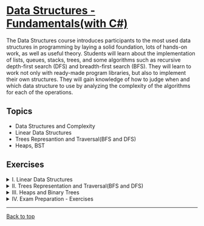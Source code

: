 # [Data Structures - Fundamentals(with C#)](https://softuni.bg/trainings/4266/data-structures-fundamentals-with-csharp-september-2023)

The Data Structures course introduces participants to the most used data structures in programming by laying a solid foundation, lots of hands-on work, as well as useful theory. Students will learn about the implementation of lists, queues, stacks, trees, and some algorithms such as recursive depth-first search (DFS) and breadth-first search (BFS). They will learn to work not only with ready-made program libraries, but also to implement their own structures. They will gain knowledge of how to judge when and which data structure to use by analyzing the complexity of the algorithms for each of the operations.

## Topics

- Data Structures and Complexity
- Linear Data Structures
- Trees Represantion and Traversal(BFS and DFS)
- Heaps, BST

## Exercises

<details>
    <summary>
        I. Linear Data Structures
    </summary>

1. [Lab](https://github.com/Krasipeace/SoftUni/tree/main/Data%20Structures%20-%20Fundamentals/01.%20Linear%20Data%20Structures%20-%20Lab)
2. [Exercises](https://github.com/Krasipeace/SoftUni/tree/main/Data%20Structures%20-%20Fundamentals/02.%20Linear%20Data%20Structures%20-%20Exercise)
</details>
<details>
    <summary>
        II. Trees Representation and Traversal(BFS and DFS)
    </summary>

1. [Lab](https://github.com/Krasipeace/SoftUni/tree/main/)
2. [Exercises](https://github.com/Krasipeace/SoftUni/tree/main/)
</details>
<details>
    <summary>
        III. Heaps and Binary Trees 
    </summary>

1. [Lab](https://github.com/Krasipeace/SoftUni/tree/main/)
2. [Exercises](https://github.com/Krasipeace/SoftUni/tree/main/)
</details>
<details>
    <summary>
        IV. Exam Preparation - Exercises
    </summary>

1. [](https://github.com/Krasipeace/SoftUni/tree/main/)
2. [](https://github.com/Krasipeace/SoftUni/tree/main/)
</details>

---

[Back to top](#)
